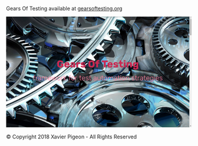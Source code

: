 Gears Of Testing available at [gearsoftesting.org](http://gearsoftesting.org)

[![Gears Of Testing: framework for test automation strategies](screenshot.png)](http://gearsoftesting.org)

© Copyright 2018 Xavier Pigeon - All Rights Reserved
